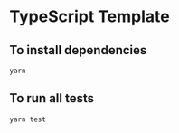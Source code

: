 # TypeScript Template

## To install dependencies

```
yarn
```

## To run all tests

```
yarn test
```